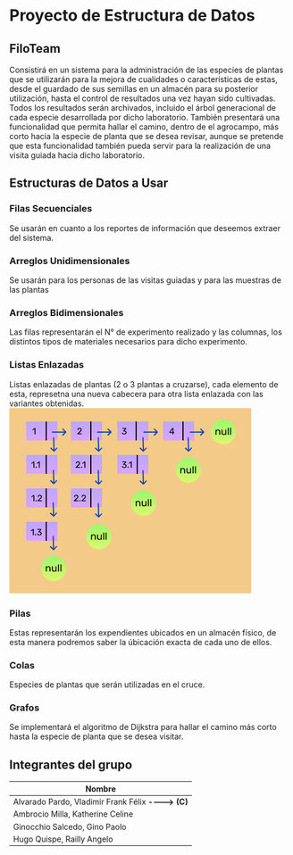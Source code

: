 # Proyecto de Estructura de Datos

## **FiloTeam**

Consistirá en un sistema para la administración de las especies de plantas que se utilizarán para la mejora de cualidades o características de estas, desde el guardado de sus semillas en un almacén para su posterior utilización, hasta el control de resultados una vez hayan sido cultivadas. Todos los resultados serán archivados, incluido el árbol generacional de cada especie desarrollada por dicho laboratorio. También presentará una funcionalidad que permita hallar el camino, dentro de el agrocampo, más corto hacia la especie de planta que se desea revisar, aunque se pretende que esta funcionalidad también pueda servir para la realización de una visita guiada hacia dicho laboratorio.

## **Estructuras de Datos a Usar**
### Filas Secuenciales
Se usarán en cuanto a los reportes de información que deseemos extraer del sistema.
### Arreglos Unidimensionales
Se usarán para los personas de las visitas guiadas y para las muestras de las plantas
### Arreglos Bidimensionales
Las filas representarán el N° de experimento realizado y las columnas, los distintos tipos de materiales necesarios para dicho experimento.
### Listas Enlazadas
Listas enlazadas de plantas (2 o 3 plantas a cruzarse), cada elemento de esta, represetna una nueva cabecera para otra lista enlazada con las variantes obtenidas.
![enter image description here](https://github.com/Railly/FiloTeam/blob/master/img/ListaEnlazada.png)
### Pilas
Estas representarán los expendientes ubicados en un almacén físico, de esta manera podremos saber la úbicación exacta de cada uno de ellos.
### Colas
Especies de plantas que serán utilizadas en el cruce.
### Grafos
Se implementará el algoritmo de Dijkstra para hallar el camino más corto hasta la especie de planta que se desea visitar.

## **Integrantes del grupo**

| Nombre |
|--|
| Alvarado Pardo, Vladimir Frank Félix **----> (C)**| 
| Ambrocio Milla, Katherine Celine |
| Ginocchio Salcedo, Gino Paolo|
| Hugo Quispe, Railly Angelo|

